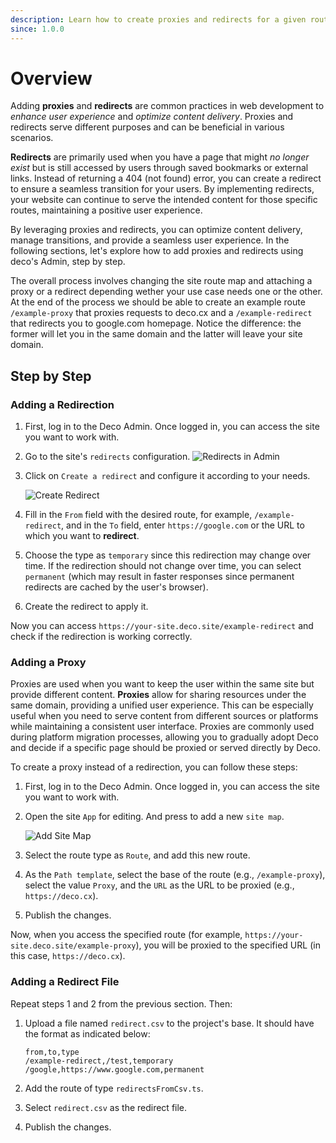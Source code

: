 ```yaml
---
description: Learn how to create proxies and redirects for a given route
since: 1.0.0
---
```


# Overview

Adding **proxies** and **redirects** are common practices in web development to _enhance user experience_ and _optimize content delivery_. Proxies and redirects serve different purposes and can be beneficial in various scenarios.

**Redirects** are primarily used when you have a page that might _no longer exist_ but is still accessed by users through saved bookmarks or external links. Instead of returning a 404 (not found) error, you can create a redirect to ensure a seamless transition for your users. By implementing redirects, your website can continue to serve the intended content for those specific routes, maintaining a positive user experience.

By leveraging proxies and redirects, you can optimize content delivery, manage transitions, and provide a seamless user experience. In the following sections, let's explore how to add proxies and redirects using deco's Admin, step by step.

The overall process involves changing the site route map and attaching a proxy or a redirect depending wether your use case needs one or the other. At the end of the process we should be able to create an example route `/example-proxy` that proxies requests to deco.cx and a `/example-redirect` that redirects you to google.com homepage. Notice the difference: the former will let you in the same domain and the latter will leave your site domain.

## Step by Step

### Adding a Redirection

1. First, log in to the Deco Admin. Once logged in, you can access the site you want to work with.

2. Go to the site's `redirects` configuration.
    ![Redirects in Admin](https://github.com/deco-cx/apps/assets/882438/29e9f388-2c32-4190-96e5-ac5a8001b68c)

3. Click on `Create a redirect` and configure it according to your needs.

    ![Create Redirect](https://github.com/deco-cx/apps/assets/882438/63a7d2a4-cc53-47eb-adca-c6cb601e7f41)

4. Fill in the `From` field with the desired route, for example, `/example-redirect`, and in the `To` field, enter `https://google.com` or the URL to which you want to **redirect**.

5. Choose the type as `temporary` since this redirection may change over time. If the redirection should not change over time, you can select `permanent` (which may result in faster responses since permanent redirects are cached by the user's browser).

6. Create the redirect to apply it.

Now you can access `https://your-site.deco.site/example-redirect` and check if the redirection is working correctly.

### Adding a Proxy

Proxies are used when you want to keep the user within the same site but provide different content. **Proxies** allow for sharing resources under the same domain, providing a unified user experience. This can be especially useful when you need to serve content from different sources or platforms while maintaining a consistent user interface. Proxies are commonly used during platform migration processes, allowing you to gradually adopt Deco and decide if a specific page should be proxied or served directly by Deco.

To create a proxy instead of a redirection, you can follow these steps:

1. First, log in to the Deco Admin. Once logged in, you can access the site you want to work with.

2. Open the site `App` for editing. And press to add a new `site map`.

    ![Add Site Map](https://github.com/deco-cx/apps/assets/882438/92427ed1-54cb-49f2-88f5-3be8c1c27b8a)

3. Select the route type as `Route`, and add this new route.

4. As the `Path template`, select the base of the route (e.g., `/example-proxy`), select the value `Proxy`, and the `URL` as the URL to be proxied (e.g., `https://deco.cx`).

5. Publish the changes.

Now, when you access the specified route (for example, `https://your-site.deco.site/example-proxy`), you will be proxied to the specified URL (in this case, `https://deco.cx`).

### Adding a Redirect File

Repeat steps 1 and 2 from the previous section. Then:

1. Upload a file named `redirect.csv` to the project's base. It should have the format as indicated below:

    ```
    from,to,type
    /example-redirect,/test,temporary
    /google,https://www.google.com,permanent
    ```


2. Add the route of type `redirectsFromCsv.ts`.

3. Select `redirect.csv` as the redirect file.

4. Publish the changes.